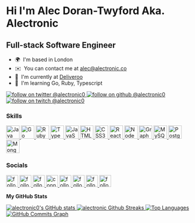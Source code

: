 Hi I'm Alec Doran-Twyford Aka. Alectronic
==========================================================================================================================================
Full-stack Software Engineer
----------------------------
* 🌍  I'm based in London
* ✉️  You can contact me at [alec@alectronic.co](mailto:alec@alectronic.co)
* 🚀  I'm currently at [Deliveroo](http://deliveroo.co.uk)
* 🧠  I'm learning Go, Ruby, Typescript

<a href="https://www.twitter.com/alectronic0" target="_blank" rel="noreferrer">
    <img
            src="https://img.shields.io/twitter/follow/alectronic0?logo=twitter&style=for-the-badge&color=ffffff&labelColor=1c1917"
            alt="follow on twitter @alectronic0"
    />
</a>
<a href="https://www.github.com/alectronic0" target="_blank" rel="noreferrer">
    <img
            src="https://img.shields.io/github/followers/alectronic0?logo=github&style=for-the-badge&color=ffffff&labelColor=1c1917"
            alt="follow on github @alectronic0"
    />
</a>
<a href="https://www.twitch.tv/alectronic0" target="_blank" rel="noreferrer">
    <img
            src="https://img.shields.io/twitch/status/alectronic0?logo=twitchsx&style=for-the-badge&color=ffffff&labelColor=1c1917&label=TWITCH+STATUS"
            alt="follow on twitch @alectronic0"
    />
</a>

### Skills

<p>
    <a href="https://www.oracle.com/java/" target="_blank" rel="noreferrer">
        <img
                src="https://raw.githubusercontent.com/danielcranney/readme-generator/main/public/icons/skills/java-colored.svg"
                width="36"
                height="36"
                alt="Java"
        />
    </a>
    <a href="https://go.dev/doc/" target="_blank" rel="noreferrer">
        <img src="https://raw.githubusercontent.com/danielcranney/readme-generator/main/public/icons/skills/go-colored.svg"
             width="36"
             height="36"
             alt="Go"
        />
    </a>
    <a href="https://www.ruby-lang.org/en/" target="_blank" rel="noreferrer">
        <img
                src="https://raw.githubusercontent.com/danielcranney/readme-generator/main/public/icons/skills/ruby-colored.svg"
                width="36"
                height="36"
                alt="Ruby"
        />
    </a>
    <a href="https://www.typescriptlang.org/" target="_blank" rel="noreferrer">
        <img
                src="https://raw.githubusercontent.com/danielcranney/readme-generator/main/public/icons/skills/typescript-colored.svg"
                width="36"
                height="36"
                alt="TypeScript"
        />
    </a>
    <a href="https://developer.mozilla.org/en-US/docs/Web/JavaScript" target="_blank" rel="noreferrer">
        <img
                src="https://raw.githubusercontent.com/danielcranney/readme-generator/main/public/icons/skills/javascript-colored.svg"
                width="36"
                height="36"
                alt="JavaScript"
        />
    </a>
    <a href="https://developer.mozilla.org/en-US/docs/Glossary/HTML5" target="_blank" rel="noreferrer">
        <img
                src="https://raw.githubusercontent.com/danielcranney/readme-generator/main/public/icons/skills/html5-colored.svg"
                width="36"
                height="36"
                alt="HTML5"
        />
    </a>
    <a href="https://www.w3.org/TR/CSS/#css" target="_blank" rel="noreferrer">
        <img
                src="https://raw.githubusercontent.com/danielcranney/readme-generator/main/public/icons/skills/css3-colored.svg"
                width="36"
                height="36"
                alt="CSS3"
        />
    </a>
    <a href="https://reactjs.org/" target="_blank" rel="noreferrer">
        <img
                src="https://raw.githubusercontent.com/danielcranney/readme-generator/main/public/icons/skills/react-colored.svg"
                width="36"
                height="36"
                alt="React"
        />
    </a>
    <a href="https://nodejs.org/en/" target="_blank" rel="noreferrer">
        <img
                src="https://raw.githubusercontent.com/danielcranney/readme-generator/main/public/icons/skills/nodejs-colored.svg"
                width="36"
                height="36"
                alt="NodeJS"
        />
    </a>
    <a href="https://graphql.org/" target="_blank" rel="noreferrer">
        <img
                src="https://raw.githubusercontent.com/danielcranney/readme-generator/main/public/icons/skills/graphql-colored.svg"
                width="36"
                height="36"
                alt="GraphQL"
        />
    </a>
    <a href="https://www.mysql.com/" target="_blank" rel="noreferrer">
        <img
                src="https://raw.githubusercontent.com/danielcranney/readme-generator/main/public/icons/skills/mysql-colored.svg"
                width="36"
                height="36"
                alt="MySQL"
        />
    </a>
    <a href="https://www.postgresql.org/" target="_blank" rel="noreferrer">
        <img
                src="https://raw.githubusercontent.com/danielcranney/readme-generator/main/public/icons/skills/postgresql-colored.svg"
                width="36"
                height="36"
                alt="PostgreSQL"
        />
    </a>
    <a href="https://www.mongodb.com/" target="_blank" rel="noreferrer">
        <img
                src="https://raw.githubusercontent.com/danielcranney/readme-generator/main/public/icons/skills/mongodb-colored.svg"
                width="36"
                height="36"
                alt="MongoDB"
        />
    </a>
</p>

### Socials
<p>
    <a href="https://www.facebook.com/alectronic0" target="_blank" rel="noreferrer">
        <img
                src="https://raw.githubusercontent.com/danielcranney/readme-generator/main/public/icons/socials/facebook.svg"
                alt="follow on facebook @alectronic0"
                width="32"
                height="32"
        />
    </a>
    <a href="https://www.instagram.com/alectronic0" target="_blank" rel="noreferrer">
        <img
                src="https://raw.githubusercontent.com/danielcranney/readme-generator/main/public/icons/socials/instagram.svg"
                alt="follow on instagram @alectronic0"
                width="32"
                height="32"
        />
    </a>
    <a href="https://www.twitter.com/alectronic0" target="_blank" rel="noreferrer">
        <img
                src="https://raw.githubusercontent.com/danielcranney/readme-generator/main/public/icons/socials/twitter.svg"
                alt="follow on twitter @alectronic0"
                width="32"
                height="32"
        />
    </a>
    <a href="https://www.linkedin.com/in/alectronic0" target="_blank" rel="noreferrer">
        <img
                src="https://raw.githubusercontent.com/danielcranney/readme-generator/main/public/icons/socials/linkedin.svg"
                alt="connect on linkedin @alectronic0"
                width="32"
                height="32"
        />
    </a>
    <a href="https://www.github.com/alectronic0" target="_blank" rel="noreferrer">
        <img
                src="https://raw.githubusercontent.com/danielcranney/readme-generator/main/public/icons/socials/github.svg"
                alt="follow on github @alectronic0"
                width="32"
                height="32"
        />
    </a>
    <a href="https://www.stackoverflow.com/users/2893200" target="_blank"
       rel="noreferrer">
        <img
                src="https://raw.githubusercontent.com/danielcranney/readme-generator/main/public/icons/socials/stackoverflow.svg"
                alt="follow on stackoverflow @alectronic0"
                width="32"
                height="32"
        />
    </a>
    <a href="https://www.youtube.com/c/alecdorantwyford" target="_blank"
       rel="noreferrer">
        <img
                src="https://raw.githubusercontent.com/danielcranney/readme-generator/main/public/icons/socials/youtube.svg"
                alt="follow on youtube @alectronic0"
                width="32"
                height="32"
        />
    </a>
    <a href="https://www.twitch.tv/alectronic0" target="_blank" rel="noreferrer">
        <img
                src="https://raw.githubusercontent.com/danielcranney/readme-generator/main/public/icons/socials/twitch.svg"
                alt="follow on twitch @alectronic0"
                width="32"
                height="32"
        />
    </a>
</p>

<b>My GitHub Stats</b>

<a href="https://www.github.com/alectronic0">
    <img
            src="https://github-readme-stats.vercel.app/api?username=alectronic0&show_icons=true&hide=&count_private=true&title_color=ffffff&text_color=ffffff&icon_color=ffffff&bg_color=1c1917&hide_border=true&show_icons=true"
            alt="alectronic0's GitHub stats"
    />
</a>
<a href="https://www.github.com/alectronic0">
    <img
            src="https://github-readme-streak-stats.herokuapp.com/?user=alectronic0&stroke=ffffff&background=1c1917&ring=ffffff&fire=ffffff&currStreakNum=ffffff&currStreakLabel=ffffff&sideNums=ffffff&sideLabels=ffffff&dates=ffffff&hide_border=true"
            alt="alectronic Github Streaks"
    />
</a>
<a href="https://github.com/alectronic0">
    <img
            src="https://github-readme-stats.vercel.app/api/top-langs/?username=alectronic0&langs_count=10&title_color=ffffff&text_color=ffffff&icon_color=ffffff&bg_color=1c1917&hide_border=true&locale=en&custom_title=Top%20%Languages"
            alt="Top Languages"
    />
<a href="https://www.github.com/alectronic0">
    <img
            src="https://activity-graph.herokuapp.com/graph?username=alectronic0&bg_color=1c1917&color=ffffff&line=ffffff&point=ffffff&area_color=1c1917&area=true&hide_border=true&custom_title=GitHub%20Commits%20Graph"
            alt="GitHub Commits Graph"
    />
</a>
</a>
